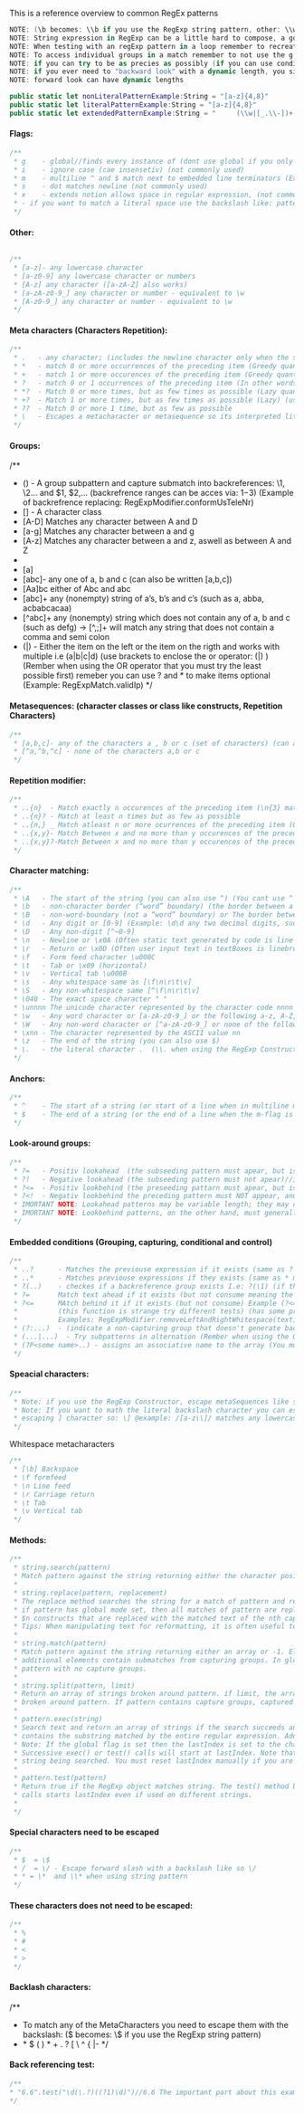 This is a reference overview to common RegEx patterns<!--more--> 

```swift
NOTE: (\b becomes: \\b if you use the RegExp string pattern, other: \\w, \\W, \\D,\\d,\\A,\\s etc) (to match punctuation on can use [.])
NOTE: String expression in RegExp can be a little hard to compose, a good tip is to write the write a regular expression first and test if it works, then write it in a String expression and then tracing the string first to see if it matches the regular expression exactly 
NOTE: When testing with an regExp pattern in a loop remember to recreate the regExp pattern for every itteration
NOTE: To access individual groups in a match remember to not use the g (global flag)
NOTE: if you can try to be as precies as possibly (if you can use conditional backrefrencing then do it)
NOTE: if you ever need to "backward look" with a dynamic length, you simply cant, unless you reverse the string and "forward look", since
NOTE: forward look can have dynamic lengths
```

```swift
public static let nonLiteralPatternExample:String = "[a-z]{4,8}"
public static let literalPatternExample:String = "[a-z]{4,8}"
public static let extendedPatternExample:String = " 	(\\w|[_.\\-])+ 	@	 ((\\w|-)+\\.)+ 	\\w{2,4}+	 "//the x-flag enables spacing or tabbing in a pattern , for more readability
```
#### Flags:
```swift
/**
 * g	- global//finds every instance of (dont use global if you only need to find 1 match, global is more cpu intensive)
 * i	- ignore case (cae insensetiv) (not commonly used)
 * m	- multiline ^ and $ match next to embedded line terminators (Example in RegExpMatch.comments)
 * s	- dot matches newline (not commonly used)
 * x	- extends notion allows space in regular expression, (not commonly used)
 * - if you want to match a literal space use the backslash like: pattern = /a\ b/x, pattern.test("a b")//output: true
 */
```
#### Other:
```swift

/**
 * [a-z]- any lowercase character
 * [a-z0-9] any lowercase character or numbers
 * [A-z] any character ([a-zA-Z] also works)
 * [a-zA-z0-9_] any character or number - equivalent to \w
 * [A-z0-9_] any character or number - equivalent to \w 
 */
```
#### Meta characters (Characters Repetition): 
```swift
/**
 * .   - any character; (includes the newline character only when the s flag is set) [^~\0A\x0A\u20028\u2029] (a common problem with this meta char is that it also swallows the $ aka the end, so you cant trace for the $ which is very usefull) (also have dificulties using . inside [] brackets)
 * *   - match 0 or more occurrences of the preceding item (Greedy quantifier)
 * +   - match 1 or more occurences of the preceding item (Greedy quantifier)
 * ?   - match 0 or 1 occurrences of the preceding item (In other words: subseeding character is optional) (Example in RegExpMatch.as - b tag) (this can also work on groups see RegExpHelp.optionalEnding)
 * *?  - Match 0 or more times, but as few times as possible (Lazy quantifier) (Example in RegExpMatch.as - b tag) (if you can use just * then use it) (IMP: if the character after is difficult to predict. use the * instead)(IMP: i.e \w*?\d{3}?$  in this example the lazy quantifier will trace all the way to $ if 3 digits subseed doesnt subseed the word)(The trick with the greedy quantifier is that it needs to go all the way to something that forsure can be defined, like $, the great thing is that it can be followed by more greedy quantifier but in the end it has to go to something that can be for sure defined)
 * +?  - Match 1 or more times, but as few times as possible (Lazy) (use this instead of the *? if you know there will be more than 1 char)
 * ??  - Match 0 or more 1 time, but as few as possible
 * \   - Escapes a metacharacter or metasequence so its interpreted literally like so \\ (This applies only when you use string RegExp patterns)
 */
```

#### Groups:
/**
 * ()  - A group subpattern and capture submatch into backreferences: \1, \2... and $1, $2,... (backrefrence ranges can be acces via: $1-$3) (Example of backrefrence replacing: RegExpModifier.conformUsTeleNr)
 * []  - A character class
 * [A-D] Matches any character between A and D
 * [a-g] Matches any character between a and g  
 * [A-z] Matches any character between a and z, aswell as between A and Z
 *
 * [a]
 * [abc]-	any one of a, b and c (can also be written [a,b,c])
 * [Aa]bc	either of Abc and abc
 * [abc]+	any (nonempty) string of a’s, b’s and c’s (such as a, abba, acbabcacaa)
 * [^abc]+	any (nonempty) string which does not contain any of a, b and c (such as defg) -> [^,;]+ will match any string that does not contain a comma and semi colon
 * (|)  - Either the item on the left or the item on the rigth and works with multiple i.e (a|b|c|d)  (use brackets to enclose the or operator: (|)  )(Rember when using the OR operator that you must try the least possible first) remeber you can use ? and * to make items optional (Example: RegExpMatch.validIp)
 */
 
#### Metasequences: (character classes or class like constructs, Repetition Characters)
```swift
/**
 * [a,b,c]- any of the characters a , b or c (set of characters) (can also be written [abc])
 * [^a,^b,^c] - none of the characters a,b or c
 */
```
#### Repetition modifier:
```swift
/**
 * ..{n}  - Match exactly n occurences of the preceding item (\n{3} matches 3 numerals)
 * ..{n}? - Match at least n times but as few as possible
 * ..{n,} _ Match atleast n or more ocurrences of the preceding item (Greedy quantifier)
 * ..{x,y}- Match Between x and no more than y occurences of the preceding item
 * ..{x,y}?-Match Between x and no more than y occurences of the preceding item, and as few as possible
 */
```

#### Character matching:
```swift
/**
 * \A   - The start of the string (you can also use ^) (You cant use ^ inside a [] group)
 * \b   - non-character border (“word” boundary) (the border between a word character) (a-z, A-Z, 0-9 or _) or \w and non-word character \W including the start and end of a string or \x08 (anchor) between whitespace and a character
 * \B   - non-word-boundary (not a “word” boundary) or The border between two word characters or two non - word character ie : <ab> <12> <,;> (between a and b) 
 * \d   - Any digit or [0-9] (Example: \d\d	any two decimal digits, such as 42; same as \d{2})
 * \D   - Any non-digit [^~0-9]
 * \n	- Newline or \x0A (Often static text generated by code is line broken with \n)
 * \r	- Return or \x0D (Often user input text in textBoxes is linebroken with \r)
 * \f	- Form feed character \u000C
 * \t	- Tab or \x09 (horizontal)
 * \v	- Vertical tab \u000B
 * \s	- Any whitespace same as [\f\n\r\t\v]
 * \S	- Any non-whitespace same [^\f\n\r\t\v]
 * \040 - The exact space character " "
 * \unnnn The unicode character represented by the character code nnnn
 * \w	- Any word character or [a-zA-z0-9_] or the following a-z, A-Z, 0-9, _
 * \W	- Any non-word character or [^a-zA-z0-9_] or none of the following a-z, A-Z, 0-9, _
 * \xnn - The character represented by the ASCII value nn
 * \z	- The end of the string (you can also use $)
 * \.	- the literal character .  (\\. when using the RegExp Constructor)
 */
```
#### Anchors:
```swift
/**
 * ^    - The start of a string (or start of a line when in multiline match mode /m) (you can also use \A)
 * $    - The end of a string (or the end of a line when the m-flag is set) (you can also use \z)
 */
```

#### Look-around groups:
```swift
/** 
 * ?=	- Positiv lookahead  (the subseeding pattern must apear, but is not included in the match) //if you want to retrive the filename minus the file extension
 * ?! 	- Negative lookahead (the subseeding pattern must not apear)//if you want to exclude the subpatteren
 * ?<=  - Positiv lookbehind (the preseeding pattarn must apear, but is not included in the match) 
 * ?<!  - Negativ lookbehind the preceding pattern must NOT appear, and is not included in the fiinal match (Example: RegExpParser.nonUsPrices.as)
 * IMORTANT NOTE: Lookahead patterns may be variable length; they may contain . and +, for example, so as to be highly dynamic.
 * IMORTANT NOTE: Lookbehind patterns, on the other hand, must generally be fixed length. This is a restriction imposed by almost all regular expression implementations.) (If you have a fixed len lookahead, a hack may be to reverse the string so that that you look ahead when you really look behind, this way you can have non-fixed lookbehinds)
 */
```

#### Embedded conditions (Grouping, capturing, conditional and control)
```swift
/**
 * ..? 		- Matches the previouse expression if it exists (same as ? matches 0 or 1)
 * ..*		- Matches previouse expressions if they exists (same as * matches 0 or more)
 * ?(..)    - checkes if a backreference group exists I.e: ?(\1) (if the first group exist then return true) (?(backreference)true|false). (see regexp condional examples) 
 * ?=  		Match text ahead if it exists (but not consume meaning the cursor doesnt move to next chracter THIS IS IMP) (Note at the start of a string its better to use ?<=, but remember backwardlooking must be fixedsize)
 * ?<= 		MAtch behind it if it exists (but not consume) Example (?<=-) matches "-" but does not consume  (the expression must match exactly, it cant be left up tp chance)
 * 			(this function is strange try different tests) (has some problems with ^(?<=..), maybe dont use the ^)
 * 			Examples: RegExpModifier.removeLeftAndRightWhitespace(text);
 * (?:...)	- (indicate a non-capturing group that doesn't generate backreferences) Non-capturing group - everything inside this must be matched but is not included in the end match and the group is not referable (great when using associativ functionality) (skips the subpattern when using the exec function, see example of this in RegExpParser.computerDate)
 * (...|...)  - Try subpatterns in alternation (Rember when using the OR operator that you must try the least possible first) (something|else) matches something or else (You should wrap the alternatives and or operater betwen "(" and ")" like so: /(\w+|\d+)$/g or else the $ wont be to the option group but to the last option) (use non-capturing group if you dont want to backref the group)
 * (?P<some name>..) - assigns an associative name to the array (You must use .match to find 1 instance, and  .exec to find many instances)
 */
```
#### Speacial characters:
```swift
/**
 * Note: if you use the RegExp Constructor, escape metaSequences like so: "\\d"
 * Note: If you want to math the literal backslash character you can escape it so: \\
 * escaping ] character so: \] @example: /[a-z\\]/ matches any lowercase or the backslash character
 */
```
Whitespace metacharacters
```swift
/** 
 * [\b] Backspace
 * \f formfeed
 * \n Line feed
 * \r Carriage return
 * \t Tab
 * \v Vertical tab
 */

```

#### Methods:
```swift
/** 
 * string.search(pattern)
 * Match pattern against the string returning either the character position of the start of the first matching substring -1.
 *
 * string.replace(pattern, replacement)
 * The replace method searches the string for a match of pattern and replaces the matched substring with replacement
 * if pattern has global mode set, then all matches of pattern are replaced. The replacment string may have 
 * $n constructs that are replaced with the matched text of the nth capture group pattern (the $n may be refered to many times)
 * Tips: When manipulating text for reformatting, it is often useful to break the text into lots of little subexpressions so as to have greater control over that text.
 * 
 * string.match(pattern)
 * Match pattern against the string returning either an array or -1. Element 0 of the array contains the full match 
 * additional elements contain submatches from capturing groups. In global mode , the array contains all matches of 
 * pattern with no capture groups.
 * 
 * string.split(pattern, limit)
 * Return an array of strings broken around pattern. if limit, the array contains at most the first limit substrings 
 * broken around pattern. If pattern contains capture groups, captured substrings are returned as elements after each split substrings
 * 
 * pattern.exec(string)
 * Search text and return an array of strings if the search succeeds and null if it fails. Element 0 of the array 
 * contains the substring matched by the entire regular expression. Additional elements correspond to capture groups.
 * Note: If the global flag is set then the lastIndex is set to the character position after the match or zero if there is no match. 
 * Successive exec() or test() calls will start at lastIndex. Note thatlastIndex s a property of the regular expression, not the 
 * string being searched. You must reset lastIndex manually if you are using a RegExp object in global mode to search multiple settings.
 * 
 * pattern.test(pattern)
 * Return true if the RegExp object matches string. The test() method behaves in the same way as exec() when used in global mode: succesive
 * calls starts lastIndex even if used on different strings.
 * 
 */
```
#### Special characters need to be escaped

```swift
/**
 * $  = \$
 * /  = \/ - Escape forward slash with a backslash like so \/
 * * = \*  and \\* when using string pattern
 */
```

#### These characters does not need to be escaped:
```swift
/**
 * %
 * #
 * <
 * >
 */
```
#### Backlash characters:
/**
 * To match any of the MetaCharacters you need to escape them with the backslash: (\$ becomes: \\$ if you use the RegExp string pattern)
 * \* \$ \( \) \* \+ \. \? \[ \\ \^ \{ \|\-
 */


#### Back referencing test:
 
 ```swift
/**
 * "6.6".test("\d(\.?)((?1)\d)")//6.6 The important part about this example is that group 1 can be true or false. if a group can only be true this example wont work
 */
```
